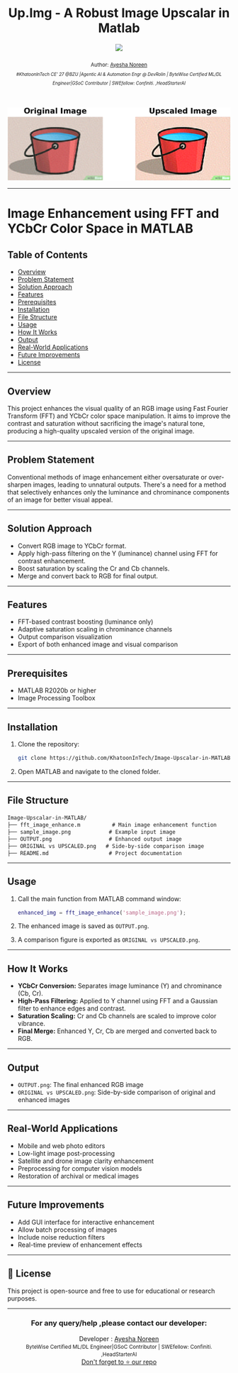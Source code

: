 
<div align="center">
  <h1> Up.Img - A Robust Image Upscalar in Matlab</h1>
  <a class="header-badge" target="_blank" href="https://www.linkedin.com/in/khatoonintech/">
  <img src="https://img.shields.io/badge/style--5eba00.svg?label=LinkedIn&logo=linkedin&style=social">
  </a>
  

<sub>Author:
<a href="https://www.linkedin.com/in/Khatoonintech/" target="_blank">Ayesha Noreen</a><br>
<small> <i>#KhatoonInTech CE' 27 @BZU |Agentic AI & Automation Engr @ DevRolin | ByteWise Certified ML/DL Engineer|GSoC Contributor | SWEfellow: Confiniti. ,HeadStarterAI</i> </small>
</sub>
<br>
<br>
<br>

 ![portal ](./ORIGINAL%20vs%20UPSCALED.png)

</div>

---

# Image Enhancement using FFT and YCbCr Color Space in MATLAB

## Table of Contents

* [Overview](#overview)
* [Problem Statement](#problem-statement)
* [Solution Approach](#solution-approach)
* [Features](#features)
* [Prerequisites](#prerequisites)
* [Installation](#installation)
* [File Structure](#file-structure)
* [Usage](#usage)
* [How It Works](#how-it-works)
* [Output](#output)
* [Real-World Applications](#real-world-applications)
* [Future Improvements](#future-improvements)
* [License](#license)

---

## Overview

This project enhances the visual quality of an RGB image using Fast Fourier Transform (FFT) and YCbCr color space manipulation. It aims to improve the contrast and saturation without sacrificing the image's natural tone, producing a high-quality upscaled version of the original image.

---

## Problem Statement

Conventional methods of image enhancement either oversaturate or over-sharpen images, leading to unnatural outputs. There's a need for a method that selectively enhances only the luminance and chrominance components of an image for better visual appeal.

---

## Solution Approach

* Convert RGB image to YCbCr format.
* Apply high-pass filtering on the Y (luminance) channel using FFT for contrast enhancement.
* Boost saturation by scaling the Cr and Cb channels.
* Merge and convert back to RGB for final output.

---

## Features

* FFT-based contrast boosting (luminance only)
* Adaptive saturation scaling in chrominance channels
* Output comparison visualization
* Export of both enhanced image and visual comparison

---

## Prerequisites

* MATLAB R2020b or higher
* Image Processing Toolbox

---

## Installation

1. Clone the repository:

   ```bash
   git clone https://github.com/KhatoonInTech/Image-Upscalar-in-MATLAB
   ```
2. Open MATLAB and navigate to the cloned folder.

---

## File Structure

```
Image-Upscalar-in-MATLAB/
├── fft_image_enhance.m          # Main image enhancement function
├── sample_image.png            # Example input image
├── OUTPUT.png                  # Enhanced output image
├── ORIGINAL vs UPSCALED.png   # Side-by-side comparison image
├── README.md                   # Project documentation
```

---

## Usage

1. Call the main function from MATLAB command window:

   ```matlab
   enhanced_img = fft_image_enhance('sample_image.png');
   ```
2. The enhanced image is saved as `OUTPUT.png`.
3. A comparison figure is exported as `ORIGINAL vs UPSCALED.png`.

---

## How It Works

* **YCbCr Conversion:** Separates image luminance (Y) and chrominance (Cb, Cr).
* **High-Pass Filtering:** Applied to Y channel using FFT and a Gaussian filter to enhance edges and contrast.
* **Saturation Scaling:** Cr and Cb channels are scaled to improve color vibrance.
* **Final Merge:** Enhanced Y, Cr, Cb are merged and converted back to RGB.

---

## Output

* `OUTPUT.png`: The final enhanced RGB image
* `ORIGINAL vs UPSCALED.png`: Side-by-side comparison of original and enhanced images

---

## Real-World Applications

* Mobile and web photo editors
* Low-light image post-processing
* Satellite and drone image clarity enhancement
* Preprocessing for computer vision models
* Restoration of archival or medical images

---

## Future Improvements

* Add GUI interface for interactive enhancement
* Allow batch processing of images
* Include noise reduction filters
* Real-time preview of enhancement effects

---

## 📝 License

This project is open-source and free to use for educational or research purposes.

---


<div align="center">
<h3>For any query/help ,please contact our developer:</h3>  
Developer : <a href="https://www.linkedin.com/in/Khatoonintech/" target="_blank">Ayesha Noreen</a><br>
   <small> ByteWise Certified ML/DL Engineer|GSoC Contributor | SWEfellow: Confiniti. ,HeadStarterAI </small>
<br> <a href="https://www.github.com/Khatoonintech/" target="_blank"> Don't forget to ⭐ our repo </a><br>


</div>

